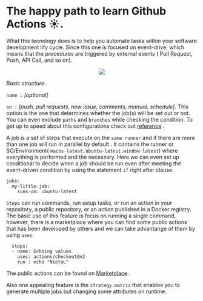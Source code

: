 # The happy path to learn Github Actions ☀️.


What this tecnology does is to help you automate tasks within your software development lify cycle. Since this one is focused on event-drive, which means that the procedures are triggered by external events ( Pull Request, Push, API Call, and so on).

<p align="center">
  <img src="https://docs.github.com/assets/images/help/images/overview-actions-design.png"/>
</p>


_Basic structure_.


`name :` _[optional]_

`on :`  _[push, pull requests, new issue, comments, manual, schedule]_.
This option is the one that determines whether the job(s) will be set out or not. You can even exclude `paths` and `branches` while checking the condition. 
To get up to speed about this configurations check out [reference](https://docs.github.com/en/actions/reference/events-that-trigger-workflows#configuring-workflow-events) .


A job is a set of steps that execute on the `same runner` and if there are more than one job will run in parallel by default . It contains the runner or SO/Environment( `macos-latest,ubuntu-latest,window-latest`) where everything is performed and the necessary. Here we can even set up conditional to decide when a job should be run even after meeting the event-driven condition by using the statement `if` right after clause.


  
    jobs:
      my-little-job:
        runs-on: ubuntu-latest


`Steps` can run commands, run setup tasks, or run an action in your repository, a public repository, or an action published in a Docker registry.  The basic use of this feature is focus on running a single command, however, there is a marketplace where you can find some public actions that has been developed by others and we can take advantange of them by using `uses`.

      steps:
      - name: Echoing values
        uses: actions/checkout@v2
        run : echo "NietoL"

The public actions can be found on [Marketplace](https://github.com/marketplace?type=actions).

Also one appealing feature is the `strategy.matriz` that enables you to generate multiple jobs but changing some attributes on runtime.


